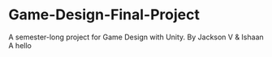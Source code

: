 # Game-Design-Final-Project
A semester-long project for Game Design with Unity.
By Jackson V & Ishaan A
hello